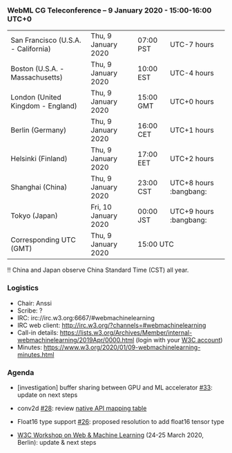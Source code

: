 ### WebML CG Teleconference – 9 January 2020 - 15:00-16:00 UTC+0

<table>
<tr><td> San Francisco (U.S.A. - California) <td> Thu, 9 January 2020 <td> 07:00 PST <td> UTC-7 hours
<tr><td> Boston (U.S.A. - Massachusetts) <td> Thu, 9 January 2020 <td> 10:00 EST <td> UTC-4 hours
<tr><td> London (United Kingdom - England) <td> Thu, 9 January 2020 <td> 15:00 GMT <td> UTC+0 hours
<tr><td> Berlin (Germany) <td> Thu, 9 January 2020 <td> 16:00 CET <td> UTC+1 hours
<tr><td> Helsinki (Finland) <td> Thu, 9 January 2020 <td> 17:00 EET <td> UTC+2 hours
<tr><td> Shanghai (China) <td> Thu, 9 January 2020 <td> 23:00 CST <td> UTC+8 hours :bangbang: 
<tr><td> Tokyo (Japan) <td> Fri, 10 January 2020 <td> 00:00 JST <td> UTC+9 hours :bangbang:
<tr><td> Corresponding UTC (GMT) <td> Thu, 9 January 2020 <td colspan=2> 15:00 UTC
</table>

:bangbang: China and Japan observe China Standard Time (CST) all year.

### Logistics

* Chair: Anssi
* Scribe: ?
* IRC: irc://irc.w3.org:6667/#webmachinelearning
* IRC web client: http://irc.w3.org/?channels=#webmachinelearning
* Call-in details: https://lists.w3.org/Archives/Member/internal-webmachinelearning/2019Apr/0000.html (login with your [W3C account](https://www.w3.org/Help/Account/))
* Minutes: https://www.w3.org/2020/01/09-webmachinelearning-minutes.html

### Agenda

* [investigation] buffer sharing between GPU and ML accelerator [#33](https://github.com/webmachinelearning/webnn/issues/33): update on next steps

* conv2d [#28](https://github.com/webmachinelearning/webnn/issues/28): review [native API mapping table](https://github.com/webmachinelearning/webnn/blob/master/op_compatibility/conv2d.md)

* Float16 type support [#26](https://github.com/webmachinelearning/webnn/issues/26): proposed resolution to add float16 tensor type

* [W3C Workshop on Web & Machine Learning](https://w3c.github.io/machine-learning-workshop/) (24-25 March 2020, Berlin): update & next steps
